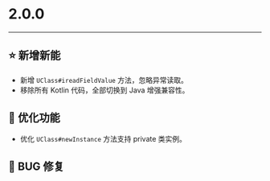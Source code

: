 # 2.0.0

---------------------

## ⭐ 新增新能

- 新增 `UClass#ireadFieldValue` 方法，忽略异常读取。
- 移除所有 Kotlin 代码，全部切换到 Java 增强兼容性。

## 👻 优化功能

- 优化 `UClass#newInstance` 方法支持 private 类实例。

## 🐞 BUG 修复